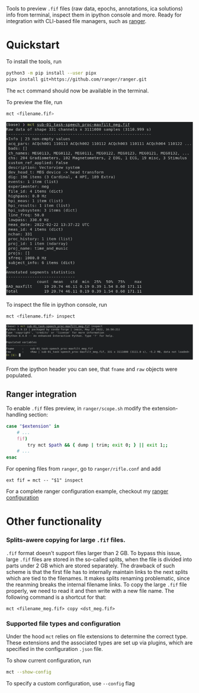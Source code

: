 Tools to preview `.fif` files (raw data, epochs, annotations, ica solutions)
info from terminal, inspect them in ipython console and more.
Ready for integration with CLI-based file managers, such as
[ranger](https://github.com/ranger/ranger).


Quickstart
==========

To install the tools, run

```bash
python3 -m pip install --user pipx
pipx install git+https://github.com/ranger/ranger.git
```

The `mct` command should now be available in the terminal.

To preview the file, run

```bash
mct <filename.fif>
```

![preview example](https://github.com/dmalt/mne-cli-tools/blob/master/docs/preview.png?raw=true)

To inspect the file in ipython console, run

```bash
mct <filename.fif> inspect
```

![inspect example](https://github.com/dmalt/mne-cli-tools/blob/master/docs/inspect.png?raw=true)

From the ipython header you can see, that `fname` and `raw` objects were populated.

Ranger integration
------------------

To enable `.fif` files preview, in `ranger/scope.sh` modify the extension-handling section:
```bash
case "$extension" in
    # ...
    fif)
        try mct $path && { dump | trim; exit 0; } || exit 1;;
    # ...
esac
```

For opening files from `ranger`, go to `ranger/rifle.conf` and add
```
ext fif = mct -- "$1" inspect
```

For a complete ranger configuration example, checkout my [ranger configuration](https://github.com/dmalt/dotfiles/tree/master/ranger)


Other functionality
===================

### Splits-awere copying for large `.fif` files.

`.fif` format doesn't support files larger than 2 GB. To bypass this issue,
large `.fif` files are stored in the so-called splits, when the file is divided
into parts under 2 GB which are stored separately. The drawback of such scheme
is that the first file has to internally maintain links to the next splits
which are tied to the filenames. It makes splits renaming problematic, since
the reanming breaks the internal filename links. To copy the large `.fif` file
properly, we need to read it and then write with a new file name. The following
command is a shortcut for that:

```
mct <filename_meg.fif> copy <dst_meg.fif>
```


### Supported file types and configuration

Under the hood `mct` relies on file extensions to determine the correct type.
These extensions and the associated types are set up via plugins, which are specified
in the configuration `.json` file.

To show current configuration, run

```bash
mct --show-config
```

To specify a custom configuration, use `--config` flag

